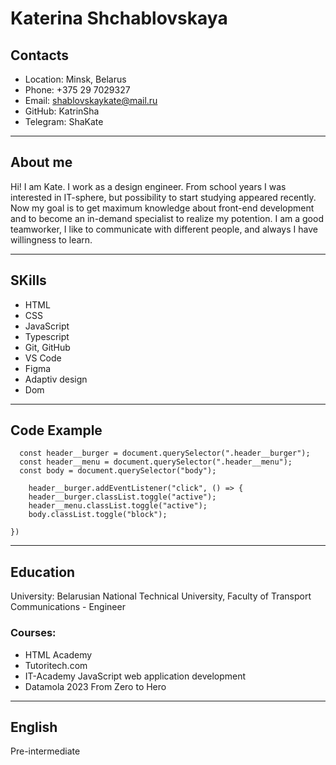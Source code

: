 # Katerina Shchablovskaya


## Contacts
   * Location: Minsk, Belarus
   * Phone: +375 29 7029327
   * Email: shablovskaykate@mail.ru
   * GitHub: KatrinSha
   * Telegram: ShaKate
***
## About me
Hi! I am Kate. I work as a design engineer. From school years I was interested in IT-sphere, but possibility to start studying appeared recently. Now my goal is to get maximum knowledge about front-end development and to become an in-demand specialist to realize my potention. I am a good teamworker, I like to communicate with different people, and always I have willingness to learn.

***
## SKills
   * HTML
   * CSS
   * JavaScript
   * Typescript
   * Git, GitHub
   * VS Code
   * Figma
   * Adaptiv design
   * Dom
  
  ***
## Code Example
```
  const header__burger = document.querySelector(".header__burger");
  const header__menu = document.querySelector(".header__menu");
  const body = document.querySelector("body");

    header__burger.addEventListener("click", () => {
    header__burger.classList.toggle("active");
    header__menu.classList.toggle("active");
    body.classList.toggle("block");

})
```
***

## Education
University: Belarusian National Technical University,
Faculty of Transport Communications - Engineer
### Courses:
   * HTML Academy
   * Tutoritech.com
   * IT-Academy JavaScript web application development
   * Datamola 2023 From Zero to Hero

  ***
  ## English
Pre-intermediate